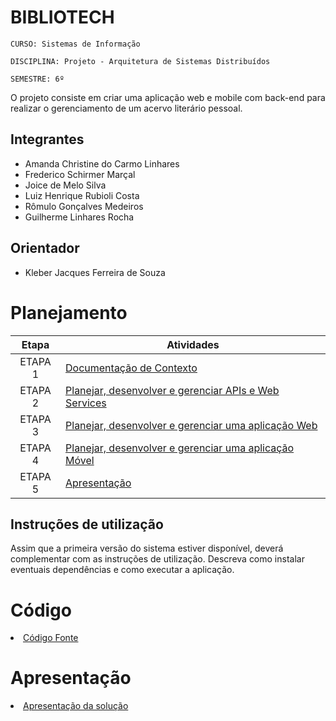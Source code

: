 # BIBLIOTECH

`CURSO: Sistemas de Informação`

`DISCIPLINA: Projeto - Arquitetura de Sistemas Distribuídos`

`SEMESTRE: 6º`


O projeto consiste em criar uma aplicação web e mobile com back-end para realizar o gerenciamento de um acervo literário pessoal.

## Integrantes

* Amanda Christine do Carmo Linhares
* Frederico Schirmer Marçal
* Joice de Melo Silva
* Luiz Henrique Rubioli Costa
* Rômulo Gonçalves Medeiros
* Guilherme Linhares Rocha

## Orientador

* Kleber Jacques Ferreira de Souza

# Planejamento

| Etapa         | Atividades |
|  :----:   | ----------- |
| ETAPA 1         |[Documentação de Contexto](docs/contexto.md) <br> |
| ETAPA 2         |[Planejar, desenvolver e gerenciar APIs e Web Services](docs/backend-apis.md) <br> |
| ETAPA 3         |[Planejar, desenvolver e gerenciar uma aplicação Web](docs/frontend-web.md) |
| ETAPA 4        |[Planejar, desenvolver e gerenciar uma aplicação Móvel](docs/frontend-mobile.md) <br>  |
| ETAPA 5         | [Apresentação](presentation/README.md) |
## Instruções de utilização

Assim que a primeira versão do sistema estiver disponível, deverá complementar com as instruções de utilização. Descreva como instalar eventuais dependências e como executar a aplicação.

# Código

<li><a href="src/README.md"> Código Fonte</a></li>

# Apresentação

<li><a href="presentation/README.md"> Apresentação da solução</a></li>
